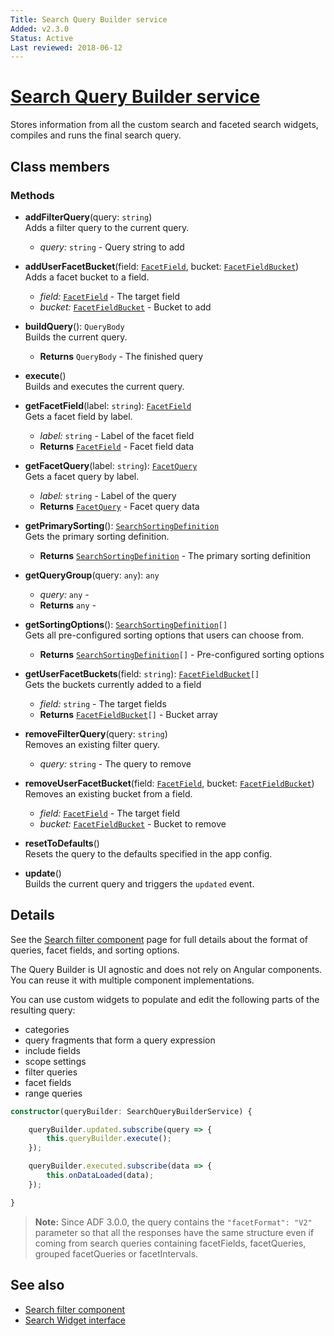 ```yaml
---
Title: Search Query Builder service 
Added: v2.3.0
Status: Active
Last reviewed: 2018-06-12
---
```


# [Search Query Builder service](../../lib/content-services/search/search-query-builder.service.ts "Defined in search-query-builder.service.ts")

Stores information from all the custom search and faceted search widgets, compiles and runs the final search query.

## Class members

### Methods

-   **addFilterQuery**(query: `string`)<br/>
    Adds a filter query to the current query.
    -   _query:_ `string`  - Query string to add
-   **addUserFacetBucket**(field: [`FacetField`](../../lib/content-services/search/facet-field.interface.ts), bucket: [`FacetFieldBucket`](../../lib/content-services/search/facet-field-bucket.interface.ts))<br/>
    Adds a facet bucket to a field.
    -   _field:_ [`FacetField`](../../lib/content-services/search/facet-field.interface.ts)  - The target field
    -   _bucket:_ [`FacetFieldBucket`](../../lib/content-services/search/facet-field-bucket.interface.ts)  - Bucket to add
-   **buildQuery**(): `QueryBody`<br/>
    Builds the current query.
    -   **Returns** `QueryBody` - The finished query
-   **execute**()<br/>
    Builds and executes the current query.
-   **getFacetField**(label: `string`): [`FacetField`](../../lib/content-services/search/facet-field.interface.ts)<br/>
    Gets a facet field by label.
    -   _label:_ `string`  - Label of the facet field
    -   **Returns** [`FacetField`](../../lib/content-services/search/facet-field.interface.ts) - Facet field data
-   **getFacetQuery**(label: `string`): [`FacetQuery`](../../lib/content-services/search/facet-query.interface.ts)<br/>
    Gets a facet query by label.
    -   _label:_ `string`  - Label of the query
    -   **Returns** [`FacetQuery`](../../lib/content-services/search/facet-query.interface.ts) - Facet query data
-   **getPrimarySorting**(): [`SearchSortingDefinition`](../../lib/content-services/search/search-sorting-definition.interface.ts)<br/>
    Gets the primary sorting definition.
    -   **Returns** [`SearchSortingDefinition`](../../lib/content-services/search/search-sorting-definition.interface.ts) - The primary sorting definition
-   **getQueryGroup**(query: `any`): `any`<br/>

    -   _query:_ `any`  - 
    -   **Returns** `any` - 

-   **getSortingOptions**(): [`SearchSortingDefinition`](../../lib/content-services/search/search-sorting-definition.interface.ts)`[]`<br/>
    Gets all pre-configured sorting options that users can choose from.
    -   **Returns** [`SearchSortingDefinition`](../../lib/content-services/search/search-sorting-definition.interface.ts)`[]` - Pre-configured sorting options
-   **getUserFacetBuckets**(field: `string`): [`FacetFieldBucket`](../../lib/content-services/search/facet-field-bucket.interface.ts)`[]`<br/>
    Gets the buckets currently added to a field
    -   _field:_ `string`  - The target fields
    -   **Returns** [`FacetFieldBucket`](../../lib/content-services/search/facet-field-bucket.interface.ts)`[]` - Bucket array
-   **removeFilterQuery**(query: `string`)<br/>
    Removes an existing filter query.
    -   _query:_ `string`  - The query to remove
-   **removeUserFacetBucket**(field: [`FacetField`](../../lib/content-services/search/facet-field.interface.ts), bucket: [`FacetFieldBucket`](../../lib/content-services/search/facet-field-bucket.interface.ts))<br/>
    Removes an existing bucket from a field.
    -   _field:_ [`FacetField`](../../lib/content-services/search/facet-field.interface.ts)  - The target field
    -   _bucket:_ [`FacetFieldBucket`](../../lib/content-services/search/facet-field-bucket.interface.ts)  - Bucket to remove
-   **resetToDefaults**()<br/>
    Resets the query to the defaults specified in the app config.
-   **update**()<br/>
    Builds the current query and triggers the `updated` event.

## Details

See the [Search filter component](search-filter.component.md) page for full details about the format of queries,
facet fields, and sorting options.

The Query Builder is UI agnostic and does not rely on Angular components.
You can reuse it with multiple component implementations.

You can use custom widgets to populate and edit the following parts of the resulting query:

-   categories
-   query fragments that form a query expression
-   include fields
-   scope settings
-   filter queries
-   facet fields
-   range queries

```ts
constructor(queryBuilder: SearchQueryBuilderService) {

    queryBuilder.updated.subscribe(query => {
        this.queryBuilder.execute();
    });

    queryBuilder.executed.subscribe(data => {
        this.onDataLoaded(data);
    });

}
```

> **Note:** Since ADF 3.0.0, the query contains the `"facetFormat": "V2"` parameter so that all the responses have the same structure even if coming from search queries containing facetFields, facetQueries, grouped facetQueries or facetIntervals.

## See also

-   [Search filter component](search-filter.component.md)
-   [Search Widget interface](search-widget.interface.md)
